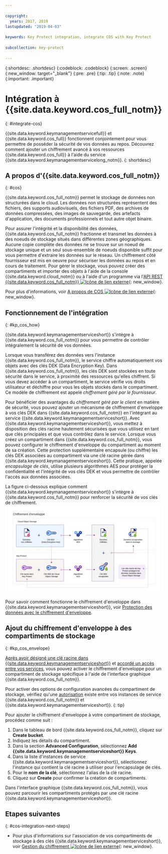```yaml
---

copyright:
  years: 2017, 2019
lastupdated: "2019-04-03"

keywords: Key Protect integration, integrate COS with Key Protect

subcollection: key-protect

---
```


{:shortdesc: .shortdesc}
{:codeblock: .codeblock}
{:screen: .screen}
{:new_window: target="_blank"}
{:pre: .pre}
{:tip: .tip}
{:note: .note}
{:important: .important}

# Intégration à {{site.data.keyword.cos_full_notm}}
{: #integrate-cos}

{{site.data.keyword.keymanagementservicefull}} et {{site.data.keyword.cos_full}} fonctionnent conjointement pour vous permettre de posséder la sécurité de vos données au repos. Découvrez comment ajouter un chiffrement avancé à vos ressources {{site.data.keyword.cos_full}} à l'aide du service {{site.data.keyword.keymanagementservicelong_notm}}.
{: shortdesc}

## A propos d'{{site.data.keyword.cos_full_notm}}
{: #cos}

{{site.data.keyword.cos_full_notm}} permet le stockage de données non structurées dans le cloud. Les données non structurées représentent des fichiers, des supports audiovisuels, des fichiers PDF, des archives de données compressées, des images de sauvegarde, des artefacts d'application, des documents professionnels et tout autre objet binaire.  

Pour assurer l'intégrité et la disponibilité des données, {{site.data.keyword.cos_full_notm}} fractionne et transmet les données à des noeuds de stockage situés dans différentes zones géographiques. Aucune copie complète des données ne se trouve sur un noeud de stockage unique et un seul sous-ensemble de noeuds disponible suffit pour vous permettre d'extraire les données sur le réseau. Un chiffrement côté fournisseur est mis en oeuvre pour sécuriser les données au repos et en cours de traitement. Pour gérer le stockage, vous pouvez créer des compartiments et importer des objets à l'aide de la console {{site.data.keyword.cloud_notm}} ou à l'aide d'un programme via l'[API REST {{site.data.keyword.cos_full_notm}} ![Icône de lien externe](../../../icons/launch-glyph.svg "Icône de lien externe")](/docs/services/cloud-object-storage?topic=cloud-object-storage-compatibility-api-about#compatibility-api-about){: new_window}.

Pour plus d'informations, voir [A propos de COS ![Icône de lien externe](../../../icons/launch-glyph.svg "Icône de lien externe")](/docs/services/cloud-object-storage?topic=cloud-object-storage-about-ibm-cloud-object-storage){: new_window}.

## Fonctionnement de l'intégration
{: #kp_cos_how}

{{site.data.keyword.keymanagementserviceshort}} s'intègre à {{site.data.keyword.cos_full_notm}} pour vous permettre de contrôler intégralement la sécurité de vos données.  

Lorsque vous transférez des données vers l'instance {{site.data.keyword.cos_full_notm}}, le service chiffre automatiquement vos objets avec des clés DEK (Data Encryption Key). Dans {{site.data.keyword.cos_full_notm}}, les clés DEK sont stockées en toute sécurité dans le service, à proximité des ressources qu'elles chiffrent. Si vous devez accéder à un compartiment, le service vérifie vos droits utilisateur et déchiffre pour vous les objets stockés dans le compartiment. Ce modèle de chiffrement est appelé _chiffrement géré par le fournisseur_.

Pour bénéficier des avantages du _chiffrement géré par le client_ en matière de sécurité, vous pouvez ajouter un mécanisme de chiffrement d'enveloppe à vos clés DEK dans {{site.data.keyword.cos_full_notm}} en l'intégrant au service {{site.data.keyword.keymanagementserviceshort}}. Avec {{site.data.keyword.keymanagementserviceshort}}, vous mettez à disposition des clés racine hautement sécurisées que vous utilisez en tant que clés principales et que vous contrôlez dans le service. Lorsque vous créez un compartiment dans {{site.data.keyword.cos_full_notm}}, vous pouvez configurer le chiffrement d'enveloppe du compartiment au moment de sa création. Cette protection supplémentaire encapsule (ou chiffre) les clés DEK associées au compartiment via une clé racine gérée dans {{site.data.keyword.keymanagementserviceshort}}. Cette pratique, appelée _encapsulage de clés_, utilise plusieurs algorithmes AES pour protéger la confidentialité et l'intégrité de vos clés DEK et vous permettre de contrôler l'accès aux données associées.

La figure ci-dessous explique comment {{site.data.keyword.keymanagementserviceshort}} s'intègre à {{site.data.keyword.cos_full_notm}} pour renforcer la sécurité de vos clés de chiffrement.
![La figure présente une vue contextuelle du chiffrement d'enveloppe.](../images/kp-cos-envelope_min.svg)

Pour savoir comment fonctionne le chiffrement d'enveloppe dans {{site.data.keyword.keymanagementserviceshort}}, voir [Protection des données avec le chiffrement d'enveloppe](/docs/services/key-protect?topic=key-protect-envelope-encryption).

## Ajout du chiffrement d'enveloppe à des compartiments de stockage
{: #kp_cos_envelope}

[Après avoir désigné une clé racine dans {{site.data.keyword.keymanagementserviceshort}}](/docs/services/key-protect?topic=key-protect-create-root-keys) et [accordé un accès entre vos services](/docs/services/key-protect?topic=key-protect-integrate-services#grant-access), vous pouvez activer le chiffrement d'enveloppe pour un compartiment de stockage spécifique à l'aide de l'interface graphique {{site.data.keyword.cos_full_notm}}.

 Pour activer des options de configuration avancées du compartiment de stockage, vérifiez qu'une [autorisation](/docs/services/key-protect?topic=key-protect-integrate-services#grant-access) existe entre vos instances de service {{site.data.keyword.cos_full_notm}} et {{site.data.keyword.keymanagementserviceshort}}.
{: tip}

Pour ajouter le chiffrement d'enveloppe à votre compartiment de stockage, procédez comme suit :

1. Dans le tableau de bord {{site.data.keyword.cos_full_notm}}, cliquez sur **Create bucket**.
2. Indiquez les détails du compartiment.
3. Dans la section **Advanced Configuration**, sélectionnez **Add {{site.data.keyword.keymanagementserviceshort}} Keys**.
4. Dans la liste d'instances de service {{site.data.keyword.keymanagementserviceshort}}, sélectionnez l'instance qui contient la clé racine à utiliser pour l'encapsulage de clés.
5. Pour le **nom de la clé**, sélectionnez l'alias de la clé racine.
6. Cliquez sur **Create** pour confirmer la création de compartiments.

Dans l'interface graphique {{site.data.keyword.cos_full_notm}}, vous pouvez parcourir les compartiments protégés par une clé racine {{site.data.keyword.keymanagementserviceshort}}.

## Etapes suivantes
{: #cos-integration-next-steps}

- Pour plus d'informations sur l'association de vos compartiments de stockage à des clés {{site.data.keyword.keymanagementserviceshort}}, voir [Gestion du chiffrement ![Icône de lien externe](../../../icons/launch-glyph.svg "Icône de lien externe")](/docs/services/cloud-object-storage?topic=cloud-object-storage-manage-encryption){: new_window}. 
